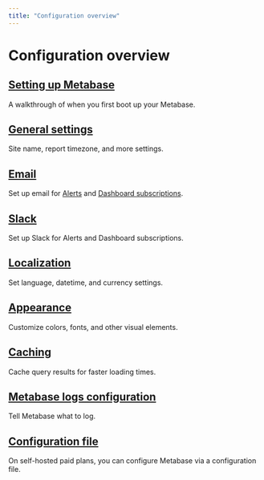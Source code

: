 ```yaml
---
title: "Configuration overview"
---
```


# Configuration overview

## [Setting up Metabase](./setting-up-metabase.md)

A walkthrough of when you first boot up your Metabase.

## [General settings](./settings.md)

Site name, report timezone, and more settings.

## [Email](./email.md)

Set up email for [Alerts](../questions/sharing/alerts.md) and [Dashboard subscriptions](../dashboards/subscriptions.md).

## [Slack](./slack.md)

Set up Slack for Alerts and Dashboard subscriptions.

## [Localization](./localization.md)

Set language, datetime, and currency settings.

## [Appearance](./appearance.md)

Customize colors, fonts, and other visual elements.

## [Caching](./caching.md)

Cache query results for faster loading times.

## [Metabase logs configuration](./log-configuration.md)

Tell Metabase what to log.

## [Configuration file](./config-file.md)

On self-hosted paid plans, you can configure Metabase via a configuration file.
